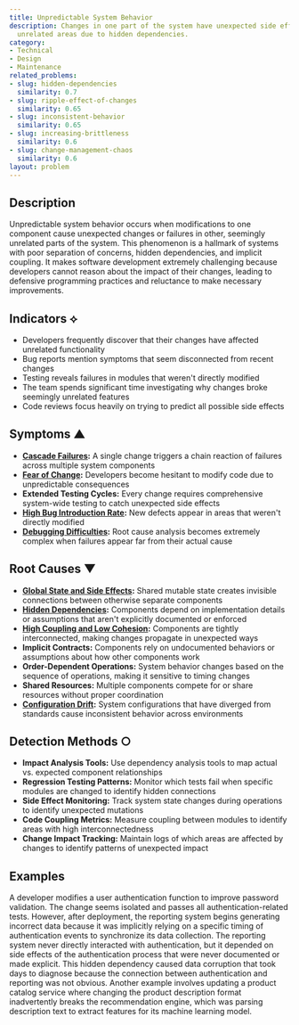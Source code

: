 ```yaml
---
title: Unpredictable System Behavior
description: Changes in one part of the system have unexpected side effects in seemingly
  unrelated areas due to hidden dependencies.
category:
- Technical
- Design
- Maintenance
related_problems:
- slug: hidden-dependencies
  similarity: 0.7
- slug: ripple-effect-of-changes
  similarity: 0.65
- slug: inconsistent-behavior
  similarity: 0.65
- slug: increasing-brittleness
  similarity: 0.6
- slug: change-management-chaos
  similarity: 0.6
layout: problem
---
```


## Description

Unpredictable system behavior occurs when modifications to one component cause unexpected changes or failures in other, seemingly unrelated parts of the system. This phenomenon is a hallmark of systems with poor separation of concerns, hidden dependencies, and implicit coupling. It makes software development extremely challenging because developers cannot reason about the impact of their changes, leading to defensive programming practices and reluctance to make necessary improvements.

## Indicators ⟡
- Developers frequently discover that their changes have affected unrelated functionality
- Bug reports mention symptoms that seem disconnected from recent changes
- Testing reveals failures in modules that weren't directly modified
- The team spends significant time investigating why changes broke seemingly unrelated features
- Code reviews focus heavily on trying to predict all possible side effects

## Symptoms ▲
- **[Cascade Failures](cascade-failures.md):** A single change triggers a chain reaction of failures across multiple system components
- **[Fear of Change](fear-of-change.md):** Developers become hesitant to modify code due to unpredictable consequences
- **Extended Testing Cycles:** Every change requires comprehensive system-wide testing to catch unexpected side effects
- **[High Bug Introduction Rate](high-bug-introduction-rate.md):** New defects appear in areas that weren't directly modified
- **[Debugging Difficulties](debugging-difficulties.md):** Root cause analysis becomes extremely complex when failures appear far from their actual cause

## Root Causes ▼
- **[Global State and Side Effects](global-state-and-side-effects.md):** Shared mutable state creates invisible connections between otherwise separate components
- **[Hidden Dependencies](hidden-dependencies.md):** Components depend on implementation details or assumptions that aren't explicitly documented or enforced
- **[High Coupling and Low Cohesion](high-coupling-low-cohesion.md):** Components are tightly interconnected, making changes propagate in unexpected ways
- **Implicit Contracts:** Components rely on undocumented behaviors or assumptions about how other components work
- **Order-Dependent Operations:** System behavior changes based on the sequence of operations, making it sensitive to timing changes
- **Shared Resources:** Multiple components compete for or share resources without proper coordination
- **[Configuration Drift](configuration-drift.md):** System configurations that have diverged from standards cause inconsistent behavior across environments

## Detection Methods ○
- **Impact Analysis Tools:** Use dependency analysis tools to map actual vs. expected component relationships
- **Regression Testing Patterns:** Monitor which tests fail when specific modules are changed to identify hidden connections
- **Side Effect Monitoring:** Track system state changes during operations to identify unexpected mutations
- **Code Coupling Metrics:** Measure coupling between modules to identify areas with high interconnectedness
- **Change Impact Tracking:** Maintain logs of which areas are affected by changes to identify patterns of unexpected impact

## Examples

A developer modifies a user authentication function to improve password validation. The change seems isolated and passes all authentication-related tests. However, after deployment, the reporting system begins generating incorrect data because it was implicitly relying on a specific timing of authentication events to synchronize its data collection. The reporting system never directly interacted with authentication, but it depended on side effects of the authentication process that were never documented or made explicit. This hidden dependency caused data corruption that took days to diagnose because the connection between authentication and reporting was not obvious. Another example involves updating a product catalog service where changing the product description format inadvertently breaks the recommendation engine, which was parsing description text to extract features for its machine learning model.
